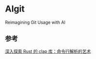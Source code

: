 # AIgit

Reimagining Git Usage with AI


## 参考

[深入探索 Rust 的 clap 库：命令行解析的艺术](https://blog.csdn.net/Hedon954/article/details/139578613)